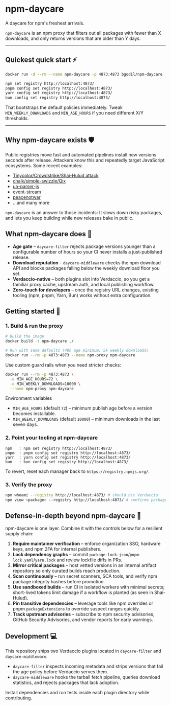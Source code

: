 # npm-daycare

A daycare for npm's freshest arrivals.

`npm-daycare` is an npm proxy that filters out all packages with fewer than X downloads, and only returns versions that are older than Y days.

---

## Quickest quick start ⚡️

```bash
docker run -d --rm --name npm-daycare -p 4873:4873 bgodil/npm-daycare

npm set registry http://localhost:4873/
pnpm config set registry http://localhost:4873/
yarn config set registry http://localhost:4873/
bun config set registry http://localhost:4873/
```

That bootstraps the default policies immediately. Tweak `MIN_WEEKLY_DOWNLOADS` and `MIN_AGE_HOURS` if you need different X/Y thresholds.

---

## Why npm-daycare exists 🛡️

Public registries move fast and automated pipelines install new versions seconds after release. Attackers know this and repeatedly target JavaScript ecosystems. Some recent examples:

- [Tinycolor/Crowdstrike/Shai-Hulud attack](https://socket.dev/blog/tinycolor-supply-chain-attack-affects-40-packages)
- [chalk/simple-swizzle/Qix](https://socket.dev/blog/npm-author-qix-compromised-in-major-supply-chain-attack)
- [ua-parser-js](https://www.cisa.gov/news-events/alerts/2021/10/22/malware-discovered-popular-npm-package-ua-parser-js)
- [event-stream](https://es-incident.github.io/)
- [peacenotwar](https://en.wikipedia.org/wiki/Peacenotwar)
- ...and many more

`npm-daycare` is an answer to those incidents: It slows down risky packages, and lets you keep building while new releases bake in public.

## What npm-daycare does 🧩

- **Age gate** – `daycare-filter` rejects package versions younger than a configurable number of hours so your CI never installs a just-published release.
- **Download reputation** – `daycare-middleware` checks the npm download API and blocks packages falling below the weekly download floor you set.
- **Verdaccio-native** – both plugins slot into Verdaccio, so you get a familiar proxy cache, upstream auth, and local publishing workflow.
- **Zero-touch for developers** – once the registry URL changes, existing tooling (npm, pnpm, Yarn, Bun) works without extra configuration.

## Getting started 🚀

### 1. Build & run the proxy

```bash
# Build the image
docker build -t npm-daycare ./

# Run with sane defaults (48h age minimum, 5k weekly downloads)
docker run --rm -p 4873:4873 --name npm-proxy npm-daycare
```

Use custom guard rails when you need stricter checks:

```bash
docker run --rm -p 4873:4873 \
  -e MIN_AGE_HOURS=72 \
  -e MIN_WEEKLY_DOWNLOADS=10000 \
  --name npm-proxy npm-daycare
```

Environment variables

- `MIN_AGE_HOURS` (default `72`) – minimum publish age before a version becomes installable.
- `MIN_WEEKLY_DOWNLOADS` (default `10000`) – minimum downloads in the last seven days.

### 2. Point your tooling at npm-daycare

```
npm   : npm set registry http://localhost:4873/
pnpm  : pnpm config set registry http://localhost:4873/
yarn  : yarn config set registry http://localhost:4873/
bun   : bun config set registry http://localhost:4873/
```

To revert, reset each manager back to `https://registry.npmjs.org/`.

### 3. Verify the proxy

```bash
npm whoami --registry http://localhost:4873/ # should hit Verdaccio
npm view <package> --registry http://localhost:4873/ # confirms package visibility
```

## Defense-in-depth beyond npm-daycare 🏰

npm-daycare is one layer. Combine it with the controls below for a resilient supply chain:

1. **Require maintainer verification** – enforce organization SSO, hardware keys, and npm 2FA for internal publishers.
2. **Lock dependency graphs** – commit `package-lock.json`/`pnpm-lock.yaml`/`yarn.lock` and review lockfile diffs in PRs.
3. **Mirror critical packages** – host vetted versions in an internal artifact repository so only curated builds reach production.
4. **Scan continuously** – run secret scanners, SCA tools, and verify npm package integrity hashes before promotion.
5. **Use sandboxed builds** – run CI in isolated workers with minimal secrets; short-lived tokens limit damage if a workflow is planted (as seen in Shai-Hulud).
6. **Pin transitive dependencies** – leverage tools like npm overrides or pnpm `packageExtensions` to override suspect ranges quickly.
7. **Track upstream advisories** – subscribe to npm security advisories, GitHub Security Advisories, and vendor reports for early warnings.

## Development 💻

This repository ships two Verdaccio plugins located in `daycare-filter` and `daycare-middleware`.

- `daycare-filter` inspects incoming metadata and strips versions that fail the age policy before Verdaccio serves them.
- `daycare-middleware` hooks the tarball fetch pipeline, queries download statistics, and rejects packages that lack adoption.

Install dependencies and run tests inside each plugin directory while contributing.
